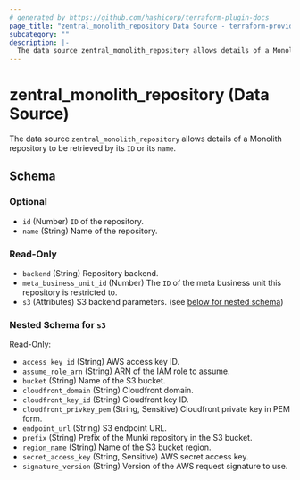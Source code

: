 ```yaml
---
# generated by https://github.com/hashicorp/terraform-plugin-docs
page_title: "zentral_monolith_repository Data Source - terraform-provider-zentral"
subcategory: ""
description: |-
  The data source zentral_monolith_repository allows details of a Monolith repository to be retrieved by its ID or its name.
---
```


# zentral_monolith_repository (Data Source)

The data source `zentral_monolith_repository` allows details of a Monolith repository to be retrieved by its `ID` or its `name`.



<!-- schema generated by tfplugindocs -->
## Schema

### Optional

- `id` (Number) `ID` of the repository.
- `name` (String) Name of the repository.

### Read-Only

- `backend` (String) Repository backend.
- `meta_business_unit_id` (Number) The `ID` of the meta business unit this repository is restricted to.
- `s3` (Attributes) S3 backend parameters. (see [below for nested schema](#nestedatt--s3))

<a id="nestedatt--s3"></a>
### Nested Schema for `s3`

Read-Only:

- `access_key_id` (String) AWS access key ID.
- `assume_role_arn` (String) ARN of the IAM role to assume.
- `bucket` (String) Name of the S3 bucket.
- `cloudfront_domain` (String) Cloudfront domain.
- `cloudfront_key_id` (String) Cloudfront key ID.
- `cloudfront_privkey_pem` (String, Sensitive) Cloudfront private key in PEM form.
- `endpoint_url` (String) S3 endpoint URL.
- `prefix` (String) Prefix of the Munki repository in the S3 bucket.
- `region_name` (String) Name of the S3 bucket region.
- `secret_access_key` (String, Sensitive) AWS secret access key.
- `signature_version` (String) Version of the AWS request signature to use.

